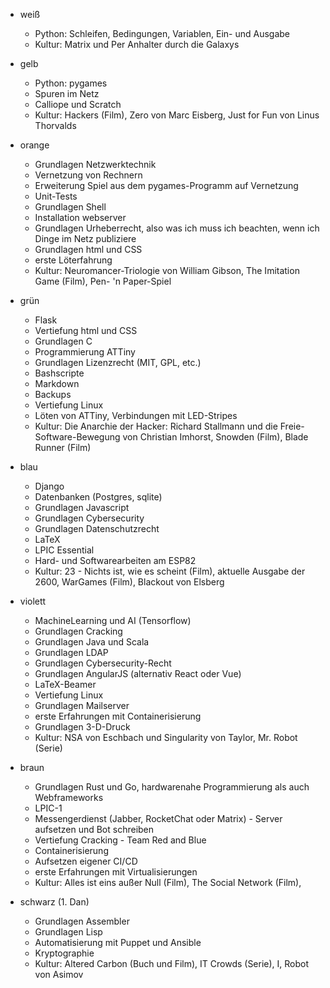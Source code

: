 * weiß 
    * Python: Schleifen, Bedingungen, Variablen, Ein- und Ausgabe
    * Kultur: Matrix und Per Anhalter durch die Galaxys

* gelb
    * Python: pygames
    * Spuren im Netz 
    * Calliope und Scratch
    * Kultur: Hackers (Film), Zero von Marc Eisberg, Just for Fun von Linus
      Thorvalds

* orange
    * Grundlagen Netzwerktechnik
    * Vernetzung von Rechnern
    * Erweiterung Spiel aus dem pygames-Programm auf Vernetzung
    * Unit-Tests
    * Grundlagen Shell
    * Installation webserver
    * Grundlagen Urheberrecht, also was ich muss ich beachten, wenn ich Dinge im
      Netz publiziere
    * Grundlagen html und CSS
    * erste Löterfahrung
    * Kultur: Neuromancer-Triologie von William Gibson, The Imitation Game
      (Film), Pen- 'n Paper-Spiel

* grün
    * Flask
    * Vertiefung html und CSS
    * Grundlagen C
    * Programmierung ATTiny
    * Grundlagen Lizenzrecht (MIT, GPL, etc.)
    * Bashscripte
    * Markdown
    * Backups
    * Vertiefung Linux
    * Löten von ATTiny, Verbindungen mit LED-Stripes
    * Kultur: Die Anarchie der Hacker: Richard Stallmann und die
      Freie-Software-Bewegung von Christian Imhorst, Snowden (Film), Blade
      Runner (Film)

* blau
   * Django
   * Datenbanken (Postgres, sqlite)
   * Grundlagen Javascript
   * Grundlagen Cybersecurity
   * Grundlagen Datenschutzrecht
   * LaTeX
   * LPIC Essential
   * Hard- und Softwarearbeiten am ESP82 
   * Kultur: 23 - Nichts ist, wie es scheint (Film), aktuelle Ausgabe der 2600,
     WarGames (Film), Blackout von Elsberg

* violett
   * MachineLearning und AI (Tensorflow)
   * Grundlagen Cracking
   * Grundlagen Java und Scala
   * Grundlagen LDAP
   * Grundlagen Cybersecurity-Recht
   * Grundlagen AngularJS (alternativ React oder Vue)
   * LaTeX-Beamer
   * Vertiefung Linux
   * Grundlagen Mailserver
   * erste Erfahrungen mit Containerisierung
   * Grundlagen 3-D-Druck
   * Kultur: NSA von Eschbach und Singularity von Taylor, Mr. Robot (Serie)

* braun
   * Grundlagen Rust und Go, hardwarenahe Programmierung als auch
	  Webframeworks
   * LPIC-1
   * Messengerdienst (Jabber, RocketChat oder Matrix) - Server aufsetzen und Bot
     schreiben
   * Vertiefung Cracking - Team Red and Blue
   * Containerisierung
   * Aufsetzen eigener CI/CD
   * erste Erfahrungen mit Virtualisierungen
   * Kultur: Alles ist eins außer Null (Film), The Social Network (Film), 

* schwarz (1. Dan)
   * Grundlagen Assembler
   * Grundlagen Lisp
   * Automatisierung mit Puppet und Ansible
   * Kryptographie
   * Kultur: Altered Carbon (Buch und Film), IT Crowds (Serie), I, Robot von
     Asimov

